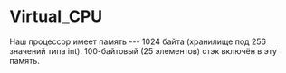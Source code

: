 # Virtual_CPU

Наш процессор имеет память --- 1024 байта (хранилище под 256 значений типа int).
100-байтовый (25 элементов) стэк включён в эту память.

